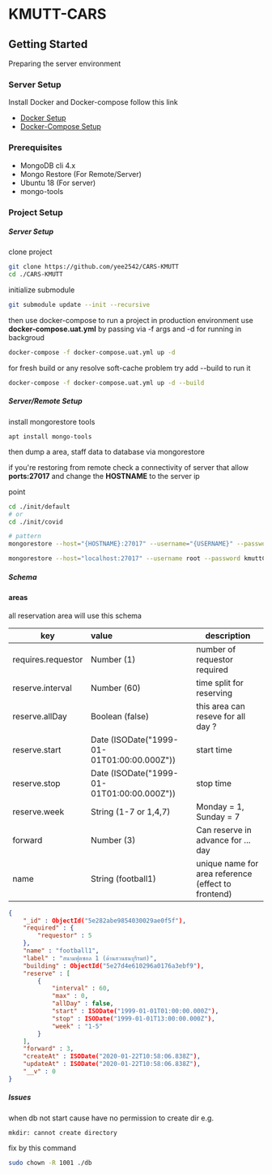 # KMUTT-CARS

## Getting Started

Preparing the server environment

### Server Setup

Install Docker and Docker-compose follow this link

- [Docker Setup](https://www.digitalocean.com/community/tutorials/how-to-install-and-use-docker-on-ubuntu-18-04)
- [Docker-Compose Setup](https://www.digitalocean.com/community/tutorials/how-to-install-docker-compose-on-ubuntu-18-04)

### Prerequisites

- MongoDB cli 4.x
- Mongo Restore (For Remote/Server)
- Ubuntu 18 (For server)
- mongo-tools

### Project Setup

##### Server Setup

clone project

```sh
git clone https://github.com/yee2542/CARS-KMUTT
cd ./CARS-KMUTT
```

initialize submodule

```sh
git submodule update --init --recursive
```

then use docker-compose to run a project in production environment use **docker-compose.uat.yml** by passing via -f args and -d for running in backgroud

```sh
docker-compose -f docker-compose.uat.yml up -d
```

for fresh build or any resolve soft-cache problem try add --build to run it

```sh
docker-compose -f docker-compose.uat.yml up -d --build
```

##### Server/Remote Setup

install mongorestore tools

```
apt install mongo-tools
```

then dump a area, staff data to database via mongorestore

if you're restoring from remote check a connectivity of server that allow **ports:27017** and change the **HOSTNAME** to the server ip

point

```sh
cd ./init/default
# or
cd ./init/covid

# pattern
mongorestore --host="{HOSTNAME}:27017" --username="{USERNAME}" --password="{PASSWORD}" --authenticationDatabase="{ROLE}"

mongorestore --host="localhost:27017" --username root --password kmuttC@Rs2020 --authenticationDatabase admin
```

##### Schema

#### areas

all reservation area will use this schema

| key                | value                                      | description                                         |
| ------------------ | :----------------------------------------- | --------------------------------------------------- |
| requires.requestor | Number (1)                                 | number of requestor required                        |
| reserve.interval   | Number (60)                                | time split for reserving                            |
| reserve.allDay     | Boolean (false)                            | this area can reseve for all day ?                  |
| reserve.start      | Date (ISODate("1999-01-01T01:00:00.000Z")) | start time                                          |
| reserve.stop       | Date (ISODate("1999-01-01T01:00:00.000Z")) | stop time                                           |
| reserve.week       | String (1-7 or 1,4,7)                      | Monday = 1, Sunday = 7                              |
| forward            | Number (3)                                 | Can reserve in advance for ... day                  |
| name               | String (football1)                         | unique name for area reference (effect to frontend) |

```JSON
{
    "_id" : ObjectId("5e282abe9854030029ae0f5f"),
    "required" : {
        "requestor" : 5
    },
    "name" : "football1",
    "label" : "สนามฟุตซอล 1 (ด้านสวนธนบุรีรมย์)",
    "building" : ObjectId("5e27d4e610296a0176a3ebf9"),
    "reserve" : [
        {
            "interval" : 60,
            "max" : 0,
            "allDay" : false,
            "start" : ISODate("1999-01-01T01:00:00.000Z"),
            "stop" : ISODate("1999-01-01T13:00:00.000Z"),
            "week" : "1-5"
        }
    ],
    "forward" : 3,
    "createAt" : ISODate("2020-01-22T10:58:06.838Z"),
    "updateAt" : ISODate("2020-01-22T10:58:06.838Z"),
    "__v" : 0
}
```

##### Issues

when db not start cause have no permission to create dir e.g.

`mkdir: cannot create directory`

fix by this command

```sh
sudo chown -R 1001 ./db
```

